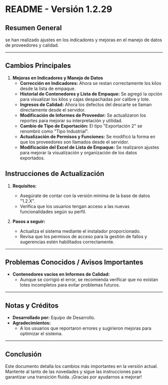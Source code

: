 # README - Versión 1.2.29

## Resumen General

 se han realizado ajustes en los indicadores y mejoras en el manejo de datos de proveedores y calidad.

---

## Cambios Principales


1. **Mejoras en Indicadores y Manejo de Datos**
   - **Corrección en Indicadores:** Ahora se restan correctamente los kilos desde la lista de empaque.
   - **Historial de Contenedores y Lista de Empaque:** Se agregó la opción para visualizar los kilos y cajas despachadas por calibre y lote.
   - **Ingresos de Calidad:** Ahora los defectos del descarte se llaman directamente desde el servidor.
   - **Modificación de Informes de Proveedor:** Se actualizaron los reportes para mejorar su interpretación y utilidad.
   - **Cambio de Tipo de Exportación:** El tipo "Exportación 2" se renombró como "Tipo Industrial".
   - **Actualización de Permisos y Funciones:** Se modificó la forma en que los proveedores son llamados desde el servidor.
   - **Modificación del Excel de Lista de Empaque:** Se realizaron ajustes para mejorar la visualización y organización de los datos exportados.

## Instrucciones de Actualización

1. **Requisitos:**
   - Asegúrate de contar con la versión mínima de la base de datos "1.2.X".
   - Verifica que los usuarios tengan acceso a las nuevas funcionalidades según su perfil.

2. **Pasos a seguir:**
   - Actualiza el sistema mediante el instalador proporcionado.
   - Revisa que los permisos de acceso para la gestión de fallos y sugerencias estén habilitados correctamente.

---

## Problemas Conocidos / Avisos Importantes

- **Contenedores vacíos en Informes de Calidad:**
  - Aunque se corrigió el error, se recomienda verificar que no existan lotes incompletos para evitar problemas futuros.

---

## Notas y Créditos

- **Desarrollado por:** Equipo de Desarrollo.
- **Agradecimientos:**
  - A los usuarios que reportaron errores y sugirieron mejoras para optimizar el sistema.

---

## Conclusión
Este documento detalla los cambios más importantes en la versión actual. Mantente al tanto de las novedades y sigue las instrucciones para garantizar una transición fluida. ¡Gracias por ayudarnos a mejorar!

